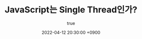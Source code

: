 ---
title: JavaScript는 Single Thread인가?
author:
  name: SsankQ
date: 2022-04-12 20:30:00 +0900
categories: [CS, JS]
tags: [CS, JavaScript]
render_with_liquid: false
---